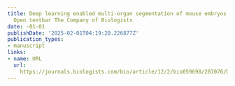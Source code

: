 ```yaml
---
title: Deep learning enabled multi-organ segmentation of mouse embryos textbar Biology
  Open textbar The Company of Biologists
date: -01-01
publishDate: '2025-02-01T04:19:20.226877Z'
publication_types:
- manuscript
links:
- name: URL
  url: 
    https://journals.biologists.com/bio/article/12/2/bio059698/287076/Deep-learning-enabled-multi-organ-segmentation-of
---
```

